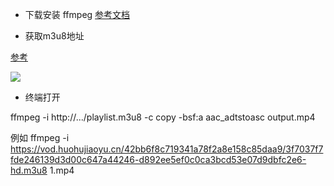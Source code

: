 - 下载安装 ffmpeg
[参考文档](https://blog.csdn.net/qq_39516859/article/details/81843419)

- 获取m3u8地址

[参考](https://justcode.ikeepstudying.com/2019/10/%E4%B8%8B%E8%BD%BD-blob%E8%A7%86%E9%A2%91-%E5%A6%82%E4%BD%95%E4%B8%8B%E8%BD%BD%E7%BD%91%E7%AB%99%E4%B8%AD%E7%9A%84blobhttps-%E8%A7%86%E9%A2%91/)

![](https://wx3.sinaimg.cn/mw690/62aaf787ly1gopnb0kp9yj21h30u07k3.jpg)

- 终端打开

ffmpeg -i http://.../playlist.m3u8 -c copy -bsf:a aac_adtstoasc output.mp4

例如
ffmpeg -i https://vod.huohujiaoyu.cn/42bb6f8c719341a78f2a8e158c85daa9/3f7037f7fde246139d3d00c647a44246-d892ee5ef0c0ca3bcd53e07d9dbfc2e6-hd.m3u8 1.mp4
